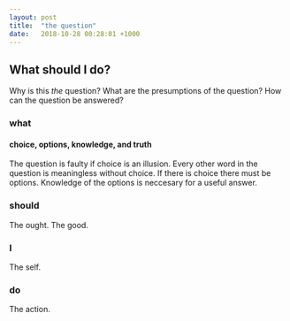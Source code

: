 ```yaml
---
layout: post
title:  "the question"
date:   2018-10-28 00:28:01 +1000
---
```


## What should I do?
Why is this *the* question? What are the presumptions of the question? How can the question be answered?

### what  
#### choice, options, knowledge, and truth
The question is faulty if choice is an illusion.  Every other word in the question is meaningless without choice.  If there is choice there must be options.  Knowledge of the options is neccesary for a useful answer. 

### should
The ought. The good.

### I
The self.

### do
The action.
